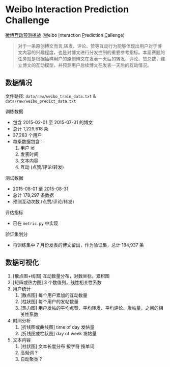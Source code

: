 # Weibo Interaction Prediction Challenge

[微博互动预测挑战](https://tianchi.aliyun.com/competition/entrance/231574/information) (<u>W</u>eibo <u>I</u>nteraction <u>P</u>rediction <u>C</u>allenge)

> 对于一条原创博文而言,转发、评论、赞等互动行为能够体现出用户对于博文内容的兴趣程度，也是对博文进行分发控制的重要参考指标。本届赛题的任务就是根据抽样用户的原创博文在发表一天后的转发、评论、赞总数，建立博文的互动模型，并预测用户后续博文在发表一天后的互动情况。

## 数据情况

文件路径: `data/raw/weibo_train_data.txt` & `data/raw/weibo_predict_data.txt`

训练数据
- 包含 2015-02-01 至 2015-07-31 的博文
- 总计 1,229,618 条
- 37,263 个用户
- 每条数据包含：
  1. 用户 id
  2. 发表时间
  3. 文本内容
  4. 互动 (点赞/评论/转发)

测试数据
- 2015-08-01 至 2015-08-31
- 总计 178,297 条数据
- 预测互动次数 (点赞/评论/转发)

评估指标
- 已在 `metric.py` 中实现

验证集划分
- 将训练集中 7 月份发表的博文留出，作为验证集，总计 184,937 条


## 数据可视化

1. [散点图+线图] 互动数量分布，对数坐标，累积图
2. [矩阵或热力图] 3 个数值列，线性相关性系数
3. 用户统计
   1. [散点图] 每个用户累加的互动数量
   2. [柱状图] 每个用户的发帖数量
   3. [热力图] 用户发帖的平均点赞、平均转发、平均评论、发帖量，之间的相关性系数
4. 时间分析
   1. [折线图或曲线图] time of day 发帖量
   2. [折线图或柱状图] day of week 发帖量
5. 文本内容
   1. [柱状图] 文本长度分布 按字符 按单词
   2. 高频词 ?
   3. 自动聚类 ?
